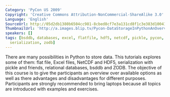 ```yaml
---
Category: 'PyCon US 2009'
Copyright: 'Creative Commons Attribution-NonCommercial-ShareAlike 3.0'
Language: 'English'
SourceUrl: http://05d2db1380b6504cc981-8cbed8cf7e3a131cd8f1c3e383d10041.r93.cf2.rackcdn.com/pycon-us-2009/190_pycon-2009-data-storage-in-python-an-overview-of-options-part-1-of-3.mp4
ThumbnailUrl: 'http://a.images.blip.tv/Pycon-DataStorageInPythonAnOverviewOfOptionsPart001373-556.jpg'
speakers: []
tags: [bsddb, databases, excel, flatfile, hdf5, netcdf, pickle, pycon, pycon2009,
  serialization, zodb]
---
```

  
There are many possibilities in Python to store data. This tutorials explores
some of them: flat file, Excel files, NetCDF and HDF5, serialization with
pickle and friends, relational databases, bsddb and ZODB. The objective of
this course is to give the participants an overview over available options as
well as there advantages and disadvantages for different purposes.
Participants are strongly recommended to bring laptops because all topics are
introduced with examples and exercises.

